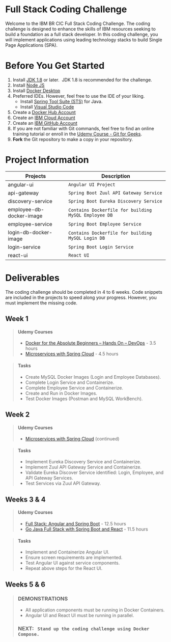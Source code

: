 # Full Stack Coding Challenge
Welcome to the IBM BR CIC Full Stack Coding Challenge.  The coding challenge is designed to enhance the skills of IBM resources seeking to build a foundation as a full stack developer.  In this coding challenge, you will implement applications using leading technology stacks to build Single Page Applications (SPA).


# Before You Get Started
1. Install [JDK 1.8](https://www.oracle.com/java/technologies/javase/javase-jdk8-downloads.html) or later.  &nbsp;JDK 1.8 is recommended for the challenge.
2. Install [Node JS](https://nodejs.org/en/download/)
3. Install [Docker Desktop](https://www.docker.com/products/docker-desktop)
4. Preferred IDEs.  However, feel free to use the IDE of your liking.
    * Install [Spring Tool Suite (STS)](https://spring.io/tools) for Java.
    * Install [Visual Studio Code](https://code.visualstudio.com/download)
5. Create a [Docker Hub Account](https://hub.docker.com/) 
6. Create an [IBM Cloud Account](https://cloud.ibm.com) 
7. Create an [IBM GitHub Account](https://github.ibm.com/) 
8. If you are not familiar with Git commands, feel free to find an online training tutorial or enroll in the [Udemy Course - Git for Geeks](https://ibm-learning.udemy.com/course/git-for-geeks/).
9. **Fork** the Git repository to make a copy in your repository.

# Project Information

|Projects                 |Description                                          |
|-------------------------|-----------------------------------------------------|
|angular-ui               |`Angular UI Project`                                 |
|api-gateway              |`Spring Boot Zuul API Gateway Service`               |
|discovery-service        |`Spring Boot Eureka Discovery Service`               |
|employee-db-docker-image |`Contains Dockerfile for building MySQL Employee DB` |
|employee-service         |`Spring Boot Employee Service`                       |
|login-db-docker-image    |`Contains Dockerfile for building MySQL Login DB`    |
|login-service            |`Spring Boot Login Service`                          |
|react-ui                 |`React UI`                                           |


# Deliverables
The coding challenge should be completed in 4 to 6 weeks.  Code snippets are included in the projects to speed along your progress.  However, you must implement the missing code.

## Week 1
> #### Udemy Courses
> - [Docker for the Absolute Beginners – Hands On – DevOps](https://ibm-learning.udemy.com/course/learn-docker/) - 3.5 hours
> - [Microservices with Spring Cloud](https://ibm-learning.udemy.com/course/microservices-with-spring-cloud/) - 4.5 hours

> #### Tasks
> - Create MySQL Docker Images (Login and Employee Databases).
> - Complete Login Service and Containerize.
> - Complete Employee Service and Containerize.
> - Create and Run in Docker Images.
> - Test Docker Images (Postman and MySQL WorkBench).

## Week 2
> #### Udemy Courses
> - [Microservices with Spring Cloud](https://ibm-learning.udemy.com/course/microservices-with-spring-cloud/) (continued)
    
> #### Tasks
> - Implement Eureka Discovery Service and Containerize.
> - Implement Zuul API Gateway Service and Containerize.
> - Validate Eureka Discover Service identified:  Login, Employee, and API Gateway Services.
> - Test Services via Zuul API Gateway.

## Weeks 3 &amp; 4
> #### Udemy Courses
> - [Full Stack:  Angular and Spring Boot](https://ibm-learning.udemy.com/course/full-stack-application-development-with-spring-boot-and-angular/) - 12.5 hours
> - [Go Java Full Stack with Spring Boot and React](https://ibm-learning.udemy.com/course/full-stack-application-with-spring-boot-and-react/) - 11.5 hours
    
> #### Tasks
> - Implement and Containerize Angular UI. 
> - Ensure screen requirements are implemented.
> - Test Angular UI against service components.
> - Repeat above steps for the React UI.


## Weeks 5 &amp; 6 
> ### DEMONSTRATIONS
> - All application components must be running in  Docker Containers.
> - Angular UI and React UI must be running in parallel.
>  ### NEXT:&nbsp;&nbsp;  `Stand up the coding challenge using Docker Compose.`

